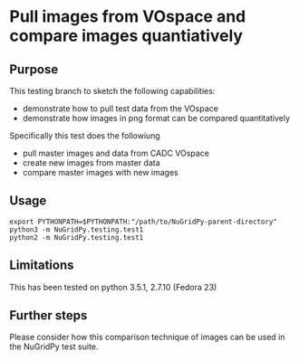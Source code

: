 # Pull images from VOspace and compare images quantiatively

## Purpose
This testing branch to sketch the following capabilities:

* demonstrate how to pull test data from the VOspace
* demonstrate how images in png format can be compared quantitatively

Specifically this test does the followiung
* pull master images and data from CADC VOspace
* create new images from master data
* compare master images with new images

## Usage
```
export PYTHONPATH=$PYTHONPATH:"/path/to/NuGridPy-parent-directory"
python3 -m NuGridPy.testing.test1
python2 -m NuGridPy.testing.test1
```

## Limitations
This has been tested on python 3.5.1, 2.7.10 (Fedora 23)

## Further steps
Please consider how this comparison technique of images can be used in the NuGridPy test suite.
